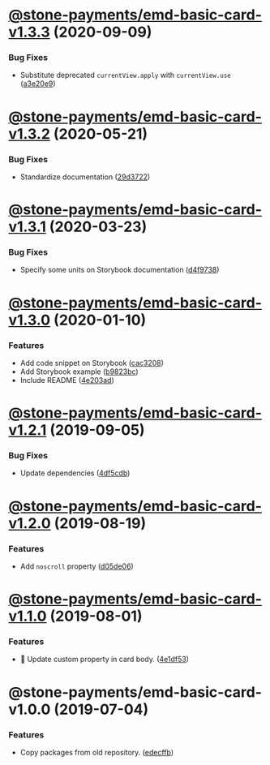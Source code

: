 # [@stone-payments/emd-basic-card-v1.3.3](https://github.com/stone-payments/emerald-web-framework/compare/@stone-payments/emd-basic-card-v1.3.2...@stone-payments/emd-basic-card-v1.3.3) (2020-09-09)


### Bug Fixes

* Substitute deprecated `currentView.apply` with `currentView.use` ([a3e20e9](https://github.com/stone-payments/emerald-web-framework/commit/a3e20e9ebbf3fc2935d538aabf3eb254912c16a0))

# [@stone-payments/emd-basic-card-v1.3.2](https://github.com/stone-payments/emerald-web-framework/compare/@stone-payments/emd-basic-card-v1.3.1...@stone-payments/emd-basic-card-v1.3.2) (2020-05-21)


### Bug Fixes

* Standardize documentation ([29d3722](https://github.com/stone-payments/emerald-web-framework/commit/29d3722f9dbe0607399cfefc2df1d80291ae3051))

# [@stone-payments/emd-basic-card-v1.3.1](https://github.com/stone-payments/emerald-web-framework/compare/@stone-payments/emd-basic-card-v1.3.0...@stone-payments/emd-basic-card-v1.3.1) (2020-03-23)


### Bug Fixes

* Specify some units on Storybook documentation ([d4f9738](https://github.com/stone-payments/emerald-web-framework/commit/d4f9738))

# [@stone-payments/emd-basic-card-v1.3.0](https://github.com/stone-payments/emerald-web-framework/compare/@stone-payments/emd-basic-card-v1.2.1...@stone-payments/emd-basic-card-v1.3.0) (2020-01-10)


### Features

* Add code snippet on Storybook ([cac3208](https://github.com/stone-payments/emerald-web-framework/commit/cac3208))
* Add Storybook example ([b9823bc](https://github.com/stone-payments/emerald-web-framework/commit/b9823bc))
* Include README ([4e203ad](https://github.com/stone-payments/emerald-web-framework/commit/4e203ad))

# [@stone-payments/emd-basic-card-v1.2.1](https://github.com/stone-payments/emerald-web-framework/compare/@stone-payments/emd-basic-card-v1.2.0...@stone-payments/emd-basic-card-v1.2.1) (2019-09-05)


### Bug Fixes

* Update dependencies ([4df5cdb](https://github.com/stone-payments/emerald-web-framework/commit/4df5cdb))

# [@stone-payments/emd-basic-card-v1.2.0](https://github.com/stone-payments/emerald-web-framework/compare/@stone-payments/emd-basic-card-v1.1.0...@stone-payments/emd-basic-card-v1.2.0) (2019-08-19)


### Features

* Add `noscroll` property ([d05de06](https://github.com/stone-payments/emerald-web-framework/commit/d05de06))

# [@stone-payments/emd-basic-card-v1.1.0](https://github.com/stone-payments/emerald-web-framework/compare/@stone-payments/emd-basic-card-v1.0.0...@stone-payments/emd-basic-card-v1.1.0) (2019-08-01)


### Features

* :construction: Update custom property in card body. ([4e1df53](https://github.com/stone-payments/emerald-web-framework/commit/4e1df53))

# @stone-payments/emd-basic-card-v1.0.0 (2019-07-04)


### Features

* Copy packages from old repository. ([edecffb](https://github.com/stone-payments/emerald-web-framework/commit/edecffb))
